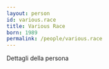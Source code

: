 ```yaml
---
layout: person
id: various.race
title: Various Race
born: 1989
permalink: /people/various.race
---
```


Dettagli della persona 